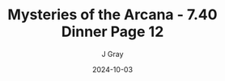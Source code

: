 ---
title: 'Mysteries of the Arcana - 7.40 Dinner Page 12'
alt: 'Mysteries of the Arcana'
date: '2024-10-03'
author: 'J Gray'
artist: 'Keira'
---